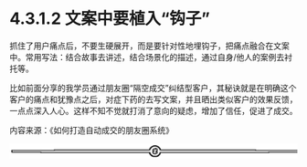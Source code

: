 # 4.3.1.2 文案中要植入“钩子”

抓住了用户痛点后，不要生硬展开，而是要针对性地埋钩子，把痛点融合在文案中。常用写法：结合故事去讲述，结合场景化的描述，通过自身/他人的案例去衬托等。

比如前面分享的我学员通过朋友圈“隔空成交”纠结型客户，其秘诀就是在明确这个客户的痛点和犹豫点之后，对症下药的去写文案，并且晒出类似客户的效果反馈，一点点深入人心。这样不知不觉就打消了意向的疑虑，增加了信任，促进了成交。

内容来源：《如何打造自动成交的朋友圈系统》

![](img/2353e49c541c9280d72f015ad0b89ff5.png)